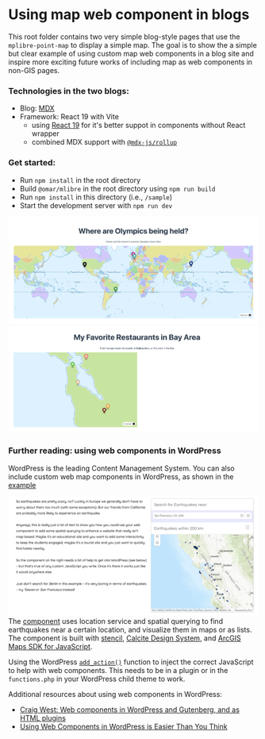 # Using map web component in blogs

This root folder contains two very simple blog-style pages that use the `mplibre-point-map` to display a simple map. The goal is to show the a simple but clear example of using custom map web components in a blog site and inspire more exciting future works of including map as web components in non-GIS pages.

### Technologies in the two blogs:

- Blog: [MDX](https://mdxjs.com/)
- Framework: React 19 with Vite
  - using [React 19](https://vercel.com/blog/whats-new-in-react-19) for it's better suppot in components without React wrapper
  - combined MDX support with [`@mdx-js/rollup`](https://mdxjs.com/packages/rollup/)

### Get started:

- Run `npm install` in the root directory
- Build `@omar/mlibre` in the root directory using `npm run build`
- Run `npm install` in this directory (i.e., `/sample`)
- Start the development server with `npm run dev`

![alt text](img/olympics.png)
![alt text](img/food.png)

### Further reading: using web components in WordPress

WordPress is the leading Content Management System. You can also include custom web map components in WordPress, as shown in the [example](https://iadevelopment.wpengine.com/esri-european-developer-summit-berlin-2022-web-components-demo/)

![alt text](img/earthquake.png)
The [component](https://demos.alt.esriuk.com/esri-dev-summit-europe-2022/stencil-find-and-list-component/demo/index.html) uses location service and spatial querying to find earthquakes near a certain location, and visualize them in maps or as lists. The component is built with [stencil](https://stenciljs.com/), [Calcite Design System](https://developers.arcgis.com/calcite-design-system/), and [ArcGIS Maps SDK for JavaScript](https://developers.arcgis.com/javascript/latest/).

Using the WordPress [`add_action()`](https://developer.wordpress.org/reference/functions/add_action/) function to inject the correct JavaScript to help with web components. This needs to be in a plugin or in the `functions.php` in your WordPress child theme to work.

Additional resources about using web components in WordPress:

- [Craig West: Web components in WordPress and Gutenberg, and as HTML plugins](https://wordpress.tv/2021/05/28/craig-west-web-components-in-wordpress-and-gutenberg-and-as-html-plugins/)
- [Using Web Components in WordPress is Easier Than You Think](https://css-tricks.com/using-web-components-in-wordpress-is-easier-than-you-think/)

